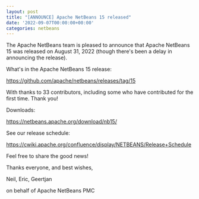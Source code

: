 ```yaml
---
layout: post
title: "[ANNOUNCE] Apache NetBeans 15 released"
date: '2022-09-07T00:00:00+00:00'
categories: netbeans
---
```

<p>The Apache NetBeans team is pleased to announce that Apache NetBeans 15 was released on August 31, 2022 (though there's been a delay in announcing the release).</p>

<p>What's in the Apache NetBeans 15 release:</p>

<p><a href="https://github.com/apache/netbeans/releases/tag/15">https://github.com/apache/netbeans/releases/tag/15</a></p>

<p>With thanks to 33 contributors, including some who have contributed for the first time. Thank you!</p>

<p>Downloads:</p>

<p><a href="https://netbeans.apache.org/download/nb15/">https://netbeans.apache.org/download/nb15/</a></p>

<p>See our release schedule:</p>

<p><a href="https://cwiki.apache.org/confluence/display/NETBEANS/Release+Schedule">https://cwiki.apache.org/confluence/display/NETBEANS/Release+Schedule</a></p>

<p>Feel free to share the good news!</p>

<p>Thanks everyone, and best wishes,</p>

<p>Neil, Eric, Geertjan</p>
<p>on behalf of Apache NetBeans PMC</p>

